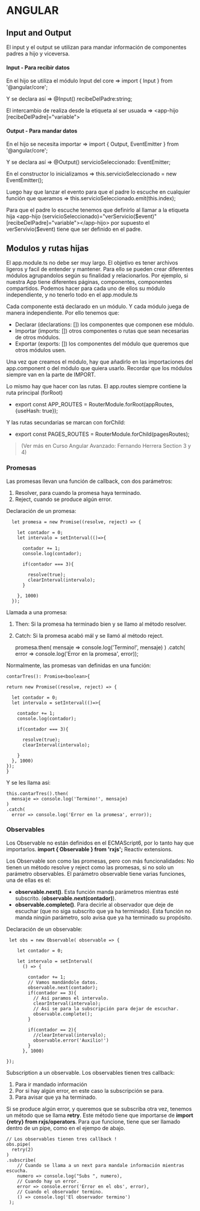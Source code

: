 # ANGULAR

## Input and Output
El input y el output se utilizan para mandar información de componentes padres a hijo y viceversa.
#### Input - Para recibir datos

En el hijo se utiliza el módulo Input del core => import { Input } from '@angular/core';

Y se declara así => @Input() recibeDelPadre:string;

El intercambio de realiza desde la etiqueta al ser usuada => <app-hijo [recibeDelPadre]="variable"></app-hijo>

#### Output - Para mandar datos

En el hijo se necesita importar => import { Output, EventEmitter } from '@angular/core';

Y se declara así => @Output() servicioSeleccionado: EventEmitter<number>;

En el constructor lo inicializamos => this.servicioSeleccionado = new EventEmitter();

Luego hay que lanzar el evento para que el padre lo escuche en cualquier función que queramos =>
this.servicioSeleccionado.emit(this.index);

Para que el padre lo escuche tenemos que definirlo al llamar a la etiqueta hija
<app-hijo (servicioSeleccionado)="verServicio($event)" [recibeDelPadre]="variable"></app-hijo>
por supuesto el verServivio($event) tiene que ser definido en el padre.

## Modulos y rutas hijas

El app.module.ts no debe ser muy largo. El objetivo es tener archivos ligeros
y facil de entender y mantener.
Para ello se pueden crear diferentes módulos agrupandolos según su finalidad y relacionarlos.
Por ejemplo, si nuestra App tiene diferentes páginas, componentes, componentes compartidos.
Podemos hacer para cada uno de ellos su módulo independiente, y no tenerlo todo en el app.module.ts

Cada componente está declarado en un módulo. Y cada módulo juega de manera independiente.
Por ello tenemos que:
  - Declarar (declarations: []) los componentes que componen ese módulo.
  - Importar (imports: []) otros componentes o rutas que sean necesarias de otros módulos.
  - Exportar (exports: []) los componentes del módulo que queremos que otros módulos usen.

Una vez que creamos el módulo, hay que añadirlo en las importaciones del app.component
o del módulo que quiera usarlo. Recordar que los módulos siempre van en la parte de IMPORT.

Lo mismo hay que hacer con las rutas.
El app.routes siempre contiene la ruta principal (forRoot)
  
  - export const APP_ROUTES = RouterModule.forRoot(appRoutes, {useHash: true});
  
Y las rutas secundarias se marcan con forChild:

 - export const PAGES_ROUTES = RouterModule.forChild(pagesRoutes);
 
 > (Ver más en Curso Angular Avanzado: Fernando Herrera Section 3 y 4)
 
### Promesas

Las promesas llevan una función de callback, con dos parámetros:
1. Resolver, para cuando la promesa haya terminado.
2. Reject, cuando se produce algún error.

Declaración de un promesa:
 
      let promesa = new Promise((resolve, reject) => {

        let contador = 0;
        let intervalo = setInterval(()=>{

          contador += 1;
          console.log(contador);

          if(contador === 3){

            resolve(true);
            clearInterval(intervalo);
          }
          
        }, 1000)
      });
      
Llamada a una promesa:
1. Then: Si la promesa ha terminado bien y se llamo al método resolver.
2. Catch: Si la promesa acabó mál y se llamó al método reject.

    promesa.then(
      mensaje => console.log('Termino!', mensaje)
    )
    .catch(
      error => console.log('Error en la promesa', error));
      
Normalmente, las promesas van definidas en una función:

    contarTres(): Promise<boolean>{
    
    return new Promise((resolve, reject) => {

      let contador = 0;
      let intervalo = setInterval(()=>{

        contador += 1;
        console.log(contador);

        if(contador === 3){

          resolve(true);
          clearInterval(intervalo);

        }
      }, 1000)
    });
    }
    
Y se les llama así:
    
    this.contarTres().then(
      mensaje => console.log('Termino!', mensaje)
    )
    .catch(
      error => console.log('Error en la promesa', error));
 
### Observables

Los Observable no están definidos en el ECMAScript6, por lo tanto hay que importarlos.
**import { Observable } from 'rxjs';** Reactiv extensions.

Los Observable son como las promesas, pero con más funcionalidades:
No tienen un método resolve y reject como las promesas, si no solo un parámetro observables.
El parámetro observable tiene varias funciones, una de ellas es el:
* **observable.next()**. Esta función manda parámetros mientras esté subscrito. (**observable.next(contador)**).
* **observable.complete()**. Para decirle al observador que deje de escuchar (que no siga subscrito que ya ha terminado).
Esta función no manda ningún parámetro, solo avisa que ya ha terminado su propósito.

Declaración de un observable:
 
     let obs = new Observable( observable => {

        let contador = 0;

        let intervalo = setInterval(
          () => {

            contador += 1;
            // Vamos mandándole datos.
            observable.next(contador);
            if(contador == 3){
              // Así paramos el intervalo.
              clearInterval(intervalo);
              // Así se para la subscripción para dejar de escuchar.
              observable.complete();
            }

            if(contador == 2){
              //clearInterval(intervalo);
              observable.error('Auxilio!')
            }
          }, 1000)

    });
    
Subscription a un observable.
Los observables tienen tres callback:
1. Para ir mandado información
2. Por si hay algún error, en este caso la subscripción se para.
3. Para avisar que ya ha terminado.

Si se produce algún error, y queremos que se subscriba otra vez,
tenemos un método que se llama **retry**. Este método tiene que importarse de **import {retry} from rxjs/operators**.
Para que funcione, tiene que ser llamado dentro de un pipe, como en el ejempo de abajo.

    // Los observables tienen tres callback !
    obs.pipe(
      retry(2)
    )
    .subscribe(
        // Cuando se llama a un next para mandale información mientras escucha.
        numero => console.log("Subs ", numero),
        // Cuando hay un error.
        error => console.error('Error en el obs', error),
        // Cuando el observador termino.
        () => console.log('El observador termino')
     );










